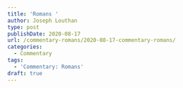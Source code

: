 ```yaml
---
title: 'Romans '
author: Joseph Louthan
type: post
publishDate: 2020-08-17
url: /commentary-romans/2020-08-17-commentary-romans/
categories:
  - Commentary
tags:
  - 'Commentary: Romans'
draft: true
---
```

